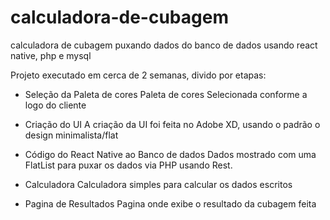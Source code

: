 # calculadora-de-cubagem
calculadora de cubagem puxando dados do banco de dados usando react native, php e mysql


Projeto executado em cerca de 2 semanas, divido por etapas:

- Seleção da Paleta de cores
  Paleta de cores Selecionada conforme a logo do cliente
  
- Criação do UI
  A criação da UI foi feita no Adobe XD, usando o padrão o design minimalista/flat
  
- Código do React Native ao Banco de dados
  Dados mostrado com uma FlatList para puxar os dados via PHP usando Rest.
 
- Calculadora
  Calculadora simples para calcular os dados escritos 
  
- Pagina de Resultados
  Pagina onde exibe o resultado da cubagem feita
